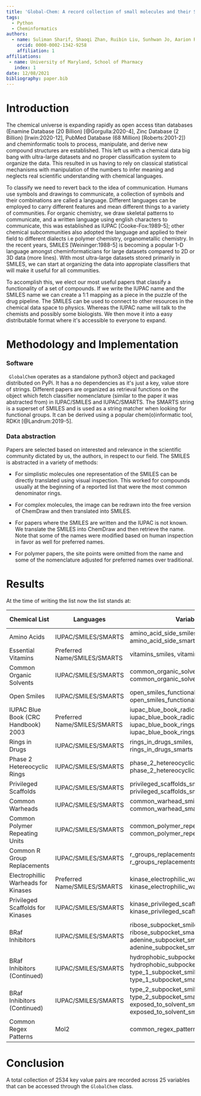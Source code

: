 ```yaml
---
title: 'Global-Chem: A record collection of small molecules and their SMILES/SMARTS'
tags:
  - Python
  - Cheminformatics
authors:
  - name: Suliman Sharif, Shaoqi Zhan, Ruibin Liu, Sunhwan Jo, Aarion Romany, Elena Yi Chow, Alexander D. MacKerell Jr. 
    orcid: 0000-0002-1342-9258
    affiliation: 1
affiliations:
 - name: University of Maryland, School of Pharmacy
   index: 1
date: 12/08/2021
bibliography: paper.bib
---
```


# Introduction

The chemical universe is expanding rapidly as open access titan databases (Enamine Database (20 Billion) [@Gorgulla:2020-4],
Zinc Database (2 Billion) [Irwin:2020-12], PubMed Database (68 Million) [Roberts:2001-2]) and cheminformatic tools to process, manipulate, and derive new
compound structures are established. This left us with a chemical data big bang with ultra-large datasets and no proper classification system to organize
the data. This resulted in us having to rely on classical statistical mechanisms with manipulation of the numbers to infer meaning and neglects real scientific understanding with chemical languages. 

To classify we need to revert back to the idea of communication. Humans use symbols and drawings to communicate, a collection of symbols and their combinations
are called a language. Different languages can be employed to carry different features and mean different things to a variety of communities. 
For organic chemistry, we draw skeletal patterns to communicate, and a written language using english characters to communicate, this was established as IUPAC [Cooke-Fox:1989-5]; other chemical subcommunities also adopted the language and applied to their field to different dialects i.e polymer chemistry, organometallic chemistry. In the recent years, SMILES [Weininger:1988-5] is becoming a popular 1-D language amongst cheminformaticians for large datasets compared to 2D or 3D data (more lines). With most ultra-large datasets stored primarily in SMILES, we can start at organizing the data into appropiate classifiers that
will make it useful for all communities.

To accomplish this, we elect our most useful papers that classify a functionality of a set of compounds. If we 
write the IUPAC name and the SMILES name we can create a 1:1 mapping as a piece in the puzzle of the drug pipeline. The SMILES can be used
to connect to other resources in the chemical data space to physics. Whereas the IUPAC name will talk to the chemists and 
possibly some biologists. We then move it into a easy distributable format where it's accessible to everyone to expand.

# Methodology and Implementation

### Software

``` GlobalChem``` operates as a standalone python3 object and packaged distributed on PyPi. It has a no dependencies 
as it's just a key, value store of strings. Different papers are organized as retrieval functions on the object which fetch
classifier nomenclature (similar to the paper it was abstracted from) in IUPAC/SMILES and IUPAC/SMARTS. The SMARTS string
is a superset of SMILES and is used as a string matcher when looking for functional groups. It can be derived using a 
popular chem(o)informatic tool, RDKit [@Landrum:2019-5].

### Data abstraction

Papers are selected based on interested and relevance in the scientific community dictated by us, the authors, in respect to our field. 
The SMILES is abstracted in a variety of methods:

-  For simplistic molecules one representation of the SMILES can be directly translated using visual 
inspection. This worked for compounds usually at the beginning of a reported list that were the most common denominator rings. 

- For complex molecules, the image can be redrawn into the free version of ChemDraw and then translated into SMILES. 

- For papers where the SMILES are written and the IUPAC is not known. We translate the SMILES into ChemDraw and then retrieve the name. 
Note that some of the names were modified based on human inspection in favor as well for preferred names. 

- For polymer papers, the site points were omitted from the name and some of the nomenclature adjusted for preferred names
over traditional. 

# Results

At the time of writing the list now the list stands at:

| Chemical List                       | Languages                    | Variables                                                                                                                  | # of Entries | References               |
|-------------------------------------|------------------------------|----------------------------------------------------------------------------------------------------------------------------|--------------|--------------------------|
| Amino Acids                         | IUPAC/SMILES/SMARTS          | amino_acid_side_smiles, amino_acid_side_smarts                                                                             | 20           | Common Knowledge         |
| Essential Vitamins                  | Preferred Name/SMILES/SMARTS | vitamins_smiles, vitamins_smarts                                                                                           | 13           | Common Knowledge         |
| Common Organic Solvents             | IUPAC/SMILES/SMARTS          | common_organic_solvents_smiles, common_organic_solvents_smarts                                                             | 42           | [Fulmer:2010-5]          |
| Open Smiles                         | IUPAC/SMILES/SMARTS          | open_smiles_functional_groups_smiles, open_smiles_functional_groups_smarts                                                 | 94           | [OpenSmiles]             |
| IUPAC Blue Book (CRC Handbook) 2003 | Preferred Name/SMILES/SMARTS | iupac_blue_book_radical_smiles, iupac_blue_book_radical_smarts, iupac_blue_book_rings_smiles, iupac_blue_book_rings_smarts | 333          | [CRC:2004]               |
| Rings in Drugs                      | IUPAC/SMILES/SMARTS          | rings_in_drugs_smiles, rings_in_drugs_smarts                                                                               | 92           | [Taylor:2014-6]          |
| Phase 2 Hetereocyclic Rings         | IUPAC/SMILES/SMARTS          | phase_2_hetereocyclic_rings_smiles, phase_2_hetereocyclic_rings_smarts                                                     | 19           | [Broughton:2004-9]       |
| Privileged Scaffolds                | IUPAC/SMILES/SMARTS          | privileged_scaffolds_smiles, privileged_scaffolds_smarts                                                                   | 47           | [Welsch:2010-6]          |
| Common Warheads                     | IUPAC/SMILES/SMARTS          | common_warhead_smiles, common_warhead_smarts                                                                               | 29           | [Gehringer:2019-6]       |
| Common Polymer Repeating Units      | IUPAC/SMILES/SMARTS          | common_polymer_repeating_units_smiles, common_polymer_repeating_units_smarts                                               | 78           | [Hiorns:2019-6]          |
| Common R Group Replacements         | IUPAC/SMILES/SMARTS          | r_groups_replacements_smiles, r_groups_replacements_smarts                                                                 | 499          | [Takeuchi:2021-9]        |
| Electrophillic Warheads for Kinases | Preferred Name/SMILES/SMARTS | kinase_electrophilic_warheads_smiles, kinase_electrophilic_warheads_smarts                                                 | 24           | [Petri:2020-12]          |
| Privileged Scaffolds for Kinases    | IUPAC/SMILES/SMARTS          | kinase_privileged_scaffolds_smiles, kinase_privileged_scaffolds_smarts                                                     | 29           | [Hu:2021-3]              |
| BRaf Inhibitors                     | IUPAC/SMILES/SMARTS          | ribose_subpocket_smiles, ribose_subpocket_smarts, adenine_subpocket_smiles, adenine_subpocket_smarts                       | 20           | [Agianian:2018-6]        |
| BRaf Inhibitors (Continued)         | IUPAC/SMILES/SMARTS          | hydrophobic_subpocket_smiles, hydrophobic_subpocket_smarts,  type_1_subpocket_smiles, type_1_subpocket_smarts              | 17           |                          |
| BRaf Inhibitors (Continued)         | IUPAC/SMILES/SMARTS          | type_2_subpocket_smiles, type_2_subpocket_smarts, exposed_to_solvent_smiles, exposed_to_solvent_smarts                     | 17           |                          |
| Common Regex Patterns               | Mol2                         | common_regex_patterns                                                                                                      | 1            |                          |

# Conclusion

A total collection of 2534 key value pairs are recorded across 25 variables that can be accessed through the `GlobalChem` class. 
